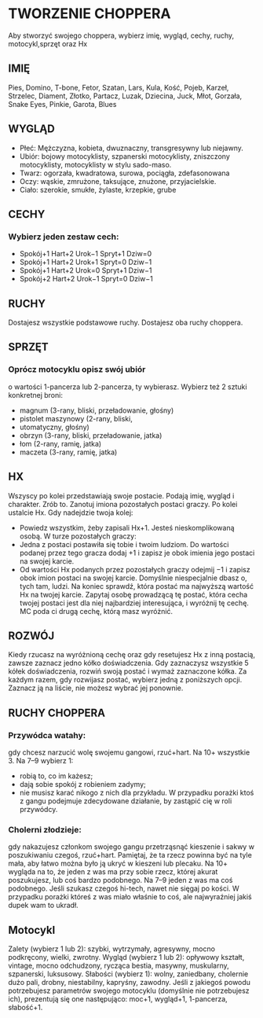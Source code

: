# TWORZENIE CHOPPERA

Aby stworzyć swojego choppera, wybierz imię, wygląd, cechy, ruchy, motocykl,sprzęt oraz Hx

## IMIĘ

Pies, Domino, T-bone, Fetor, Szatan, Lars,
Kula, Kość, Pojeb, Karzeł, Strzelec, Diament,
Złotko, Partacz, Luzak, Dziecina, Juck, Młot,
Gorzała, Snake Eyes, Pinkie, Garota, Blues

## WYGLĄD

* Płeć: Mężczyzna, kobieta, dwuznaczny,
transgresywny lub niejawny.
* Ubiór: bojowy motocyklisty, szpanerski motocyklisty, zniszczony
motocyklisty, motocyklisty w stylu sado-maso.
* Twarz: ogorzała, kwadratowa, surowa,
pociągła, zdefasonowana
* Oczy: wąskie, zmrużone, taksujące,
znużone, przyjacielskie.
* Ciało:  szerokie, smukłe, żylaste,
krzepkie, grube
## CECHY

### Wybierz jeden zestaw cech:

* Spokój+1 Hart+2 Urok−1 Spryt+1 Dziw=0
* Spokój+1 Hart+2 Urok+1 Spryt=0 Dziw−1
* Spokój+1 Hart+2 Urok=0 Spryt+1 Dziw−1
* Spokój+2 Hart+2 Urok−1 Spryt=0 Dziw−1
## RUCHY

Dostajesz wszystkie podstawowe ruchy.
Dostajesz oba ruchy choppera. 
## SPRZĘT

### Oprócz motocyklu opisz swój ubiór
o wartości 1-pancerza lub 2-pancerza,
ty wybierasz. Wybierz też 2 sztuki
konkretnej broni:

* magnum (3-rany, bliski, przeładowanie, głośny)
* pistolet maszynowy (2-rany, bliski,
* utomatyczny, głośny)
* obrzyn (3-rany, bliski, przeładowanie, jatka)
* łom (2-rany, ramię, jatka)
* maczeta (3-rany, ramię, jatka)

## HX

Wszyscy po kolei przedstawiają swoje
postacie. Podają imię, wygląd i charakter.
Zrób to.
Zanotuj imiona pozostałych postaci graczy.
Po kolei ustalcie Hx. Gdy nadejdzie twoja
kolej:
* Powiedz wszystkim, żeby zapisali Hx+1.
Jesteś nieskomplikowaną osobą.
W turze pozostałych graczy:
* Jedna z postaci postawiła się tobie i twoim
ludziom. Do wartości podanej przez tego
gracza dodaj +1 i zapisz je obok imienia
jego postaci na swojej karcie.
* Od wartości Hx podanych przez pozostałych graczy odejmij −1 i zapisz obok imion
postaci na swojej karcie. Domyślnie niespecjalnie dbasz o, tych tam, ludzi.
Na koniec sprawdź, która postać ma
najwyższą wartość Hx na twojej karcie.
Zapytaj osobę prowadzącą tę postać, która
cecha twojej postaci jest dla niej najbardziej
interesująca, i wyróżnij tę cechę. MC poda ci
drugą cechę, którą masz wyróżnić.
## ROZWÓJ

Kiedy rzucasz na wyróżnioną
cechę oraz gdy resetujesz Hx z inną
postacią, zawsze zaznacz jedno kółko
doświadczenia. Gdy zaznaczysz
wszystkie 5 kółek doświadczenia,
rozwiń swoją postać i wymaż zaznaczone kółka.
Za każdym razem, gdy rozwijasz
postać, wybierz jedną z poniższych
opcji. Zaznacz ją na liście, nie możesz
wybrać jej ponownie.

## RUCHY CHOPPERA

### Przywódca watahy:
gdy chcesz narzucić wolę swojemu gangowi, rzuć+hart. Na 10+ wszystkie 3. Na 7–9 wybierz 1:
* robią to, co im każesz;
* dają sobie spokój z robieniem zadymy;
* nie musisz karać nikogo z nich dla przykładu.
W przypadku porażki ktoś z gangu podejmuje zdecydowane działanie, by zastąpić cię w roli przywódcy.

### Cholerni złodzieje:
gdy nakazujesz członkom swojego gangu przetrząsnąć kieszenie i sakwy w poszukiwaniu czegoś, rzuć+hart. Pamiętaj, że ta rzecz powinna
być na tyle mała, aby łatwo można było ją ukryć w kieszeni lub plecaku. Na 10+
wygląda na to, że jeden z was ma przy sobie rzecz, której akurat poszukujesz, lub
coś bardzo podobnego. Na 7–9 jeden z was ma coś podobnego. Jeśli szukasz czegoś
hi-tech, nawet nie sięgaj po kości. W przypadku porażki któreś z was miało właśnie
to coś, ale najwyraźniej jakiś dupek wam to ukradł.

## Motocykl

Zalety (wybierz 1 lub 2): szybki, wytrzymały,
agresywny, mocno podkręcony, wielki, zwrotny.
Wygląd (wybierz 1 lub 2): opływowy kształt,
vintage, mocno odchudzony, rycząca bestia,
masywny, muskularny, szpanerski, luksusowy.
Słabości (wybierz 1): wolny, zaniedbany, cholernie
dużo pali, drobny, niestabilny, kapryśny, zawodny.
Jeśli z jakiegoś powodu potrzebujesz parametrów swojego motocyklu (domyślnie nie potrzebujesz ich), prezentują się one następująco: moc+1,
wygląd+1, 1-pancerza, słabość+1.

